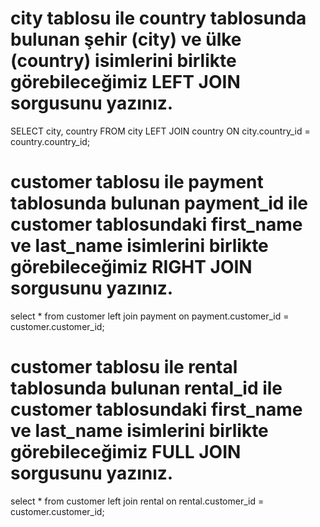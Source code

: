 # city tablosu ile country tablosunda bulunan şehir (city) ve ülke (country) isimlerini birlikte görebileceğimiz LEFT JOIN sorgusunu yazınız.

SELECT city, country FROM city
LEFT JOIN country   ON city.country_id = country.country_id;

# customer tablosu ile payment tablosunda bulunan payment_id ile customer tablosundaki first_name ve last_name isimlerini birlikte görebileceğimiz RIGHT JOIN sorgusunu yazınız.

select * from customer
left join payment on payment.customer_id = customer.customer_id;

# customer tablosu ile rental tablosunda bulunan rental_id ile customer tablosundaki first_name ve last_name isimlerini birlikte görebileceğimiz FULL JOIN sorgusunu yazınız.


select * from customer
left join rental on rental.customer_id = customer.customer_id;

